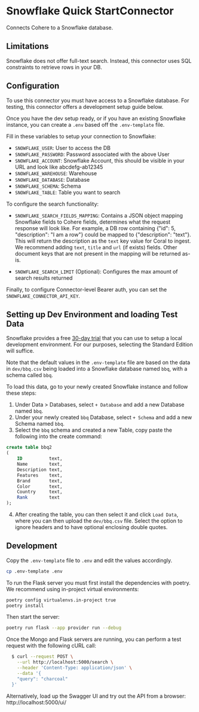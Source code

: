 # Snowflake Quick StartConnector

Connects Cohere to a Snowflake database.

## Limitations

Snowflake does not offer full-text search. Instead, this connector uses SQL constraints to retrieve rows in your DB.

## Configuration

To use this connector you must have access to a Snowflake database. For testing, this connector offers a development setup guide below.

Once you have the dev setup ready, or if you have an existing Snowflake instance, you can create a `.env` based off the `.env-template` file.

Fill in these variables to setup your connection to Snowflake:

- `SNOWFLAKE_USER`: User to access the DB
- `SNOWFLAKE_PASSWORD`: Password associated with the above User
- `SNOWFLAKE_ACCOUNT`: Snowflake Account, this should be visible in your URL and look like abcdefg-ab12345
- `SNOWFLAKE_WAREHOUSE`: Warehouse
- `SNOWFLAKE_DATABASE`: Database
- `SNOWFLAKE_SCHEMA`: Schema
- `SNOWFLAKE_TABLE`: Table you want to search

To configure the search functionality:

- `SNOWFLAKE_SEARCH_FIELDS_MAPPING`: Contains a JSON object mapping Snowflake fields to Cohere fields, determines what the request response will look like. For example, a DB row containing {"id": 5, "description": "I am a row"} could be mapped to {"description": "text"}. This will return the description as the `text` key value for Coral to ingest. We recommend adding `text`, `title` and `url` (if exists) fields. Other document keys that are not present in the mapping will be returned as-is.

- `SNOWFLAKE_SEARCH_LIMIT` (Optional): Configures the max amount of search results returned

Finally, to configure Connector-level Bearer auth, you can set the `SNOWFLAKE_CONNECTOR_API_KEY`.

## Setting up Dev Environment and loading Test Data

Snowflake provides a free [30-day trial](https://signup.snowflake.com/) that you can use to setup a local development environment. For our purposes, selecting the Standard Edition will suffice.

Note that the default values in the `.env-template` file are based on the data in `dev/bbq.csv` being loaded into a Snowflake database named `bbq`, with a schema called `bbq`.

To load this data, go to your newly created Snowflake instance and follow these steps:

1. Under Data > Databases, select `+ Database` and add a new Database named `bbq`.
2. Under your newly created `bbq` Database, select `+ Schema` and add a new Schema named `bbq`.
3. Select the `bbq` schema and created a new Table, copy paste the following into the create command:

```sql
create table bbq2
(
    ID          text,
    Name        text,
    Description text,
    Features    text,
    Brand       text,
    Color       text,
    Country     text,
    Rank        text
);
```

4. After creating the table, you can then select it and click `Load Data`, where you can then upload the `dev/bbq.csv` file. Select the option to ignore headers and to have optional enclosing double quotes.

## Development

Copy the `.env-template` file to `.env` and edit the values accordingly.

```bash
cp .env-template .env
```

To run the Flask server you must first install the dependencies with poetry. We recommend using in-project
virtual environments:

```bash
poetry config virtualenvs.in-project true
poetry install
```

Then start the server:

```bash
poetry run flask --app provider run --debug
```

Once the Mongo and Flask servers are running, you can perform a test request with the following cURL call:

```bash
  $ curl --request POST \
    --url http://localhost:5000/search \
    --header 'Content-Type: application/json' \
    --data '{
    "query": "charcoal"
  }'
```

Alternatively, load up the Swagger UI and try out the API from a browser: http://localhost:5000/ui/
